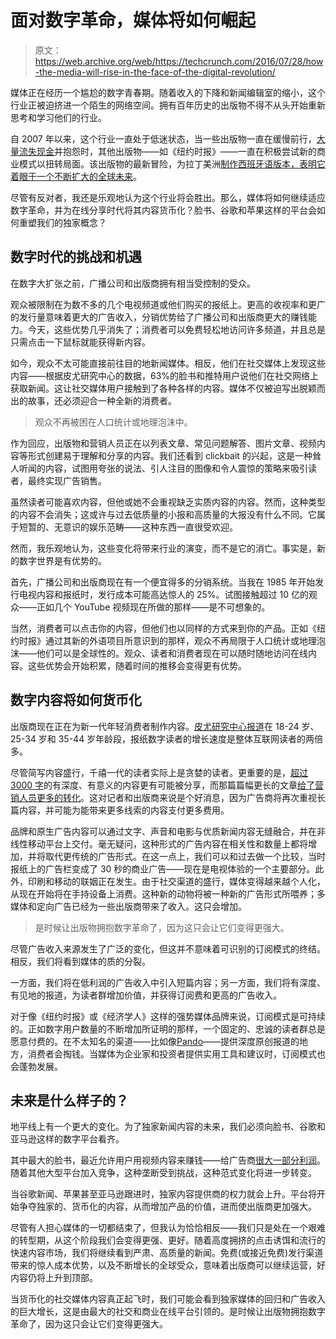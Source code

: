 # 面对数字革命，媒体将如何崛起

> 原文：<https://web.archive.org/web/https://techcrunch.com/2016/07/28/how-the-media-will-rise-in-the-face-of-the-digital-revolution/>

媒体正在经历一个尴尬的数字青春期。随着收入的下降和新闻编辑室的缩小，这个行业正被迫挤进一个陌生的网络空间。拥有百年历史的出版物不得不从头开始重新思考和学习他们的行业。

自 2007 年以来，这个行业一直处于低迷状态，当一些出版物一直在缓慢前行，[大量流失现金](https://web.archive.org/web/20230315110447/http://www.telegraph.co.uk/business/2016/03/23/murdochs-tabloids-report-253m-loss/)并抱怨时，其他出版物——如《纽约时报》——一直在积极尝试新的商业模式以扭转局面。该出版物的最新冒险，为拉丁美洲[制作西班牙语版本，表明它着眼于一个不断扩大的全球未来](https://web.archive.org/web/20230315110447/http://linkis.com/www.politico.eu/blog/JGfGc)。

尽管有反对者，我还是乐观地认为这个行业将会胜出。那么，媒体将如何继续适应数字革命，并为在线分享时代将其内容货币化？脸书、谷歌和苹果这样的平台会如何重塑我们的独家概念？

## 数字时代的挑战和机遇

在数字大扩张之前，广播公司和出版商拥有相当受控制的受众。

观众被限制在为数不多的几个电视频道或他们购买的报纸上。更高的收视率和更广的发行量意味着更大的广告收入，分销优势给了广播公司和出版商更大的赚钱能力。今天，这些优势几乎消失了；消费者可以免费轻松地访问许多频道，并且总是只需点击一下鼠标就能获得新内容。

如今，观众不太可能直接前往目的地新闻媒体。相反，他们在社交媒体上发现这些内容——根据皮尤研究中心的数据，63%的脸书和推特用户说他们在社交网络上获取新闻。这让社交媒体用户接触到了各种各样的内容。媒体不仅被迫写出脱颖而出的故事，还必须迎合一种全新的消费者。

> 观众不再被困在人口统计或地理泡沫中。

作为回应，出版物和营销人员正在以列表文章、常见问题解答、图片文章、视频内容等形式创建易于理解和分享的内容。我们还看到 clickbait 的兴起，这是一种耸人听闻的内容，试图用夸张的说法、引人注目的图像和令人震惊的策略来吸引读者，最终实现广告销售。

虽然读者可能喜欢内容，但他或她不会重视缺乏实质内容的内容。然而，这种类型的内容不会消失；这或许与过去低质量的小报和高质量的大报没有什么不同。它属于短暂的、无意识的娱乐范畴——这种东西一直很受欢迎。

然而，我乐观地认为，这些变化将带来行业的演变，而不是它的消亡。事实是，新的数字世界是有优势的。

首先，广播公司和出版商现在有一个便宜得多的分销系统。当我在 1985 年开始发行电视内容和报纸时，发行成本可能高达惊人的 25%。试图接触超过 10 亿的观众——正如几个 YouTube 视频现在所做的那样——是不可想象的。

当然，消费者可以点击你的内容，但他们也以同样的方式来到你的产品。正如《纽约时报》通过其新的外语项目所意识到的那样，观众不再局限于人口统计或地理泡沫——他们可以是全球性的。观众、读者和消费者现在可以随时随地访问在线内容。这些优势会开始积累，随着时间的推移会变得更有优势。

## 数字内容将如何货币化

出版商现在正在为新一代年轻消费者制作内容。[皮尤研究中心报道](https://web.archive.org/web/20230315110447/http://www.naa.org/Trends-and-Numbers/Newspaper-Websites/Newspaper-Web-Audience.aspx)在 18-24 岁、25-34 岁和 35-44 岁年龄段，报纸数字读者的增长速度是整体互联网读者的两倍多。

尽管简写内容盛行，千禧一代的读者实际上是贪婪的读者。更重要的是，[超过 3000 字](https://web.archive.org/web/20230315110447/http://buzzsumo.com/blog/buzzfeeds-most-shared-content-format-is-not-what-you-think/)的有深度、有意义的内容更有可能被分享，而那篇篇幅更长的文章[给了营销人员更多的转化](https://web.archive.org/web/20230315110447/http://www.adpushup.com/blog/how-long-form-content-can-help-you-drive-traffic-and-boost-conversions-in-2016/)。这对记者和出版商来说是个好消息，因为广告商将再次重视长篇内容，并可能为能带来更多线索的内容支付更多费用。

品牌和原生广告内容可以通过文字、声音和电影与优质新闻内容无缝融合，并在非线性移动平台上交付。毫无疑问，这种形式的广告内容在相关性和数量上都将增加，并将取代更传统的广告形式。在这一点上，我们可以和过去做一个比较，当时报纸上的广告栏变成了 30 秒的商业广告——现在是电视体验的一个主要部分。此外，印刷和移动的联姻正在发生。由于社交渠道的盛行，媒体变得越来越个人化，从现在开始将在手持设备上消费。这种新的动物将被一种新的广告形式所喂养；多媒体和定向广告已经为一些出版商带来了收入。这只会增加。

> 是时候让出版物拥抱数字革命了，因为这只会让它们变得更强大。

尽管广告收入来源发生了广泛的变化，但这并不意味着可识别的订阅模式的终结。相反，我们将看到媒体的质的分裂。

一方面，我们将在低利润的广告收入中引入短篇内容；另一方面，我们将有深度、有见地的报道，为读者群增加价值，并获得订阅费和更高的广告收入。

对于像《纽约时报》或《经济学人》这样的强势媒体品牌来说，订阅模式是可持续的。正如数字用户数量的不断增加所证明的那样，一个固定的、忠诚的读者群总是愿意付费的。在不太知名的渠道——比如像[Pando](https://web.archive.org/web/20230315110447/https://pando.com/)——提供深度原创报道的地方，消费者会掏钱。当媒体为企业家和投资者提供实用工具和建议时，订阅模式也会蓬勃发展。

## 未来是什么样子的？

地平线上有一个更大的变化。为了独家新闻内容的未来，我们必须向脸书、谷歌和亚马逊这样的数字平台看齐。

其中最大的脸书，最近允许用户用视频内容来赚钱——给广告商[很大一部分利润](https://web.archive.org/web/20230315110447/http://fortune.com/2015/07/01/facebook-video-monetization/)。随着其他大型平台加入竞争，这种垄断受到挑战，这种范式变化将进一步转变。

当谷歌新闻、苹果甚至亚马逊跟进时，独家内容提供商的权力就会上升。平台将开始争夺独家的、货币化的内容，从而增加产品的价值，进而使出版商更加强大。

尽管有人担心媒体的一切都结束了，但我认为恰恰相反——我们只是处在一个艰难的转型期，从这个阶段我们会变得更强、更好。随着高度拥挤的点击诱饵和流行的快速内容市场，我们将继续看到严肃、高质量的新闻。免费(或接近免费)发行渠道带来的惊人成本优势，以及不断增长的全球受众，意味着出版商可以继续运营，好内容仍将上升到顶部。

当货币化的社交媒体内容真正起飞时，我们可能会看到独家媒体的回归和广告收入的巨大增长，这是由最大的社交和商业在线平台引领的。是时候让出版物拥抱数字革命了，因为这只会让它们变得更强大。